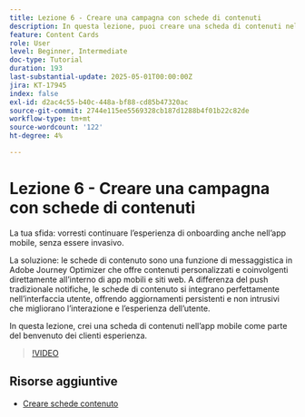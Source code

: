```yaml
---
title: Lezione 6 - Creare una campagna con schede di contenuti
description: In questa lezione, puoi creare una scheda di contenuti nell’app mobile come parte dell’esperienza di benvenuto dei clienti.
feature: Content Cards
role: User
level: Beginner, Intermediate
doc-type: Tutorial
duration: 193
last-substantial-update: 2025-05-01T00:00:00Z
jira: KT-17945
index: false
exl-id: d2ac4c55-b40c-448a-bf88-cd85b47320ac
source-git-commit: 2744e115ee5569328cb187d1288b4f01b22c82de
workflow-type: tm+mt
source-wordcount: '122'
ht-degree: 4%

---
```


# Lezione 6 - Creare una campagna con schede di contenuti

La tua sfida: vorresti continuare l’esperienza di onboarding anche nell’app mobile, senza essere invasivo.

La soluzione: le schede di contenuto sono una funzione di messaggistica in Adobe Journey Optimizer che offre
contenuti personalizzati e coinvolgenti direttamente all’interno di app mobili e siti web. A differenza del push tradizionale
notifiche, le schede di contenuto si integrano perfettamente nell’interfaccia utente, offrendo aggiornamenti persistenti e non intrusivi che migliorano l’interazione e l’esperienza dell’utente.

In questa lezione, crei una scheda di contenuti nell’app mobile come parte del benvenuto dei clienti
esperienza.

>[!VIDEO](https://video.tv.adobe.com/v/3457973/?learn=on&enablevpops)

## Risorse aggiuntive

* [Creare schede contenuto](/help/channels/create-content-cards.md)
